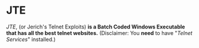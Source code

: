 # JTE
*JTE*, (or Jerich's Telnet Exploits) **is a Batch Coded Windows Executable that has all the best telnet websites.** (Disclaimer: You **need** to have "*Telnet Services*" installed.)
